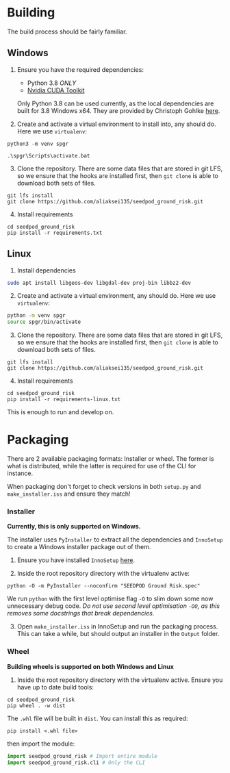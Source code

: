# Building

The build process should be fairly familiar. 

## Windows

1. Ensure you have the required dependencies:
    - Python 3.8 *ONLY*
    - [Nvidia CUDA Toolkit](https://developer.nvidia.com/cuda-downloads)

   Only Python 3.8 can be used currently, as the local dependencies are built for 3.8 Windows x64. They are provided by
   Christoph Gohlke [here](https://www.lfd.uci.edu/~gohlke/pythonlibs/).

2. Create and activate a virtual environment to install into, any should do. Here we use `virtualenv`:

```commandline
python3 -m venv spgr

.\spgr\Scripts\activate.bat
```

3. Clone the repository. There are some data files that are stored in git LFS, so we ensure that the hooks are installed first, then `git clone` is able to download both sets of files.

```commandline
git lfs install
git clone https://github.com/aliaksei135/seedpod_ground_risk.git
```

4. Install requirements

```commandline
cd seedpod_ground_risk
pip install -r requirements.txt
```

## Linux

1. Install dependencies

```bash
sudo apt install libgeos-dev libgdal-dev proj-bin libbz2-dev
```

2. Create and activate a virtual environment, any should do. Here we use `virtualenv`:

```bash
python -m venv spgr
source spgr/bin/activate
```

3. Clone the repository. There are some data files that are stored in git LFS, so we ensure that the hooks are installed first, then `git clone` is able to download both sets of files.
```commandline
git lfs install
git clone https://github.com/aliaksei135/seedpod_ground_risk.git
```

4. Install requirements

```commandline
cd seedpod_ground_risk
pip install -r requirements-linux.txt
```

This is enough to run and develop on.

# Packaging

There are 2 available packaging formats: Installer or wheel. The former is what is distributed, while the latter is
required for use of the CLI for instance.

When packaging don't forget to check versions in both `setup.py` and `make_installer.iss` and ensure they match!

### Installer

**Currently, this is only supported on Windows.**

The installer uses `PyInstaller` to extract all the dependencies and `InnoSetup` to create a Windows installer package
out of them.

1. Ensure you have installed `InnoSetup` [here](https://jrsoftware.org/isdl.php).

2. Inside the root repository directory with the virtualenv active:

```commandline
python -O -m PyInstaller --noconfirm "SEEDPOD Ground Risk.spec"
```

We run `python` with the first level optimise flag `-O` to slim down some now unnecessary debug code. *Do not use second
level optimisation `-OO`, as this removes some docstrings that break dependencies.*

3. Open `make_installer.iss` in InnoSetup and run the packaging process. This can take a while, but should output an
   installer in the `Output` folder.

### Wheel

**Building wheels is supported on both Windows and Linux**

1. Inside the root repository directory with the virtualenv active. Ensure you have up to date build tools:

```commandline
cd seedpod_ground_risk
pip wheel . -w dist
```

The `.whl` file will be built in `dist`. You can install this as required:

```commandline
pip install <.whl file>
```

then import the module:

```python
import seedpod_ground_risk # Import entire module
import seedpod_ground_risk.cli # Only the CLI
```
